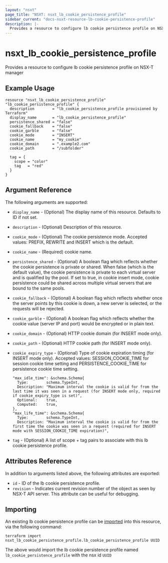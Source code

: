 ```yaml
---
layout: "nsxt"
page_title: "NSXT: nsxt_lb_cookie_persistence_profile"
sidebar_current: "docs-nsxt-resource-lb-cookie-persistence-profile"
description: |-
  Provides a resource to configure lb cookie persistence profile on NSX-T manager
---
```


# nsxt_lb_cookie_persistence_profile

Provides a resource to configure lb cookie persistence profile on NSX-T manager

## Example Usage

```hcl
resource "nsxt_lb_cookie_persistence_profile" "lb_cookie_persistence_profile" {
  description        = "lb_cookie_persistence_profile provisioned by Terraform"
  display_name       = "lb_cookie_persistence_profile"
  persistence_shared = "false"
  cookie_fallback    = "false"
  cookie_garble      = "false"
  cookie_mode        = "INSERT"
  cookie_name        = "my_cookie"
  cookie_domain      = ".example2.com"
  cookie_path        = "/subfolder"

  tag = {
    scope = "color"
    tag   = "red"
  }
}
```

## Argument Reference

The following arguments are supported:

* `display_name` - (Optional) The display name of this resource. Defaults to ID if not set.
* `description` - (Optional) Description of this resource.
* `cookie_mode` - (Optional) The cookie persistence mode. Accepted values: PREFIX, REWRITE and INSERT which is the default.
* `cookie_name` - (Required) cookie name.
* `persistence_shared` - (Optional) A boolean flag which reflects whether the cookie persistence is private or shared. When false (which is the default value), the cookie persistence is private to each virtual server and is qualified by the pool. If set to true, in cookie insert mode, cookie persistence could be shared across multiple virtual servers that are bound to the same pools.
* `cookie_fallback` - (Optional) A boolean flag which reflects whether once the server points by this cookie is down, a new server is selected, or the requests will be rejected.
* `cookie_garble` - (Optional) A boolean flag which reflects whether the cookie value (server IP and port) would be encrypted or in plain text.
* `cookie_domain` - (Optional) HTTP cookie domain (for INSERT mode only).
* `cookie_path` - (Optional) HTTP cookie path (for INSERT mode only).
* `cookie_expiry_type` - (Optional) Type of cookie expiration timing (for INSERT mode only). Accepted values: SESSION_COOKIE_TIME for session cookie time setting and PERSISTENCE_COOKIE_TIME for persistence cookie time setting.

      "max_idle_time": &schema.Schema{
        Type:        schema.TypeInt,
        Description: "Maximum interval the cookie is valid for from the last time it was seen in a request (for INSERT mode only, required if cookie_expiry_type is set)",
        Optional:    true,
        Computed:    true,
      },
      "max_life_time": &schema.Schema{
        Type:        schema.TypeInt,
        Description: "Maximum interval the cookie is valid for from the first time the cookie was seen in a request (required for INSERT mode with SESSION_COOKIE_TIME expiration)",

* `tag` - (Optional) A list of scope + tag pairs to associate with this lb cookie persistence profile.


## Attributes Reference

In addition to arguments listed above, the following attributes are exported:

* `id` - ID of the lb cookie persistence profile.
* `revision` - Indicates current revision number of the object as seen by NSX-T API server. This attribute can be useful for debugging.


## Importing

An existing lb cookie persistence profile can be [imported][docs-import] into this resource, via the following command:

[docs-import]: /docs/import/index.html

```
terraform import nsxt_lb_cookie_persistence_profile.lb_cookie_persistence_profile UUID
```

The above would import the lb cookie persistence profile named `lb_cookie_persistence_profile` with the nsx id `UUID`
